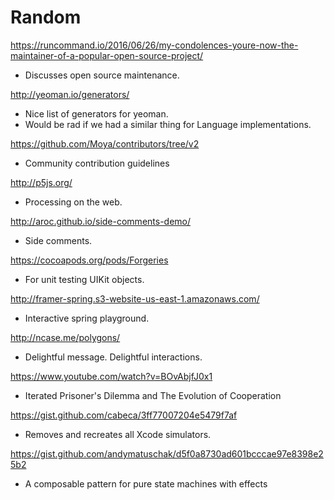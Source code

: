 # Random

https://runcommand.io/2016/06/26/my-condolences-youre-now-the-maintainer-of-a-popular-open-source-project/

- Discusses open source maintenance.

http://yeoman.io/generators/

- Nice list of generators for yeoman.
- Would be rad if we had a similar thing for Language implementations.

https://github.com/Moya/contributors/tree/v2

- Community contribution guidelines

http://p5js.org/

- Processing on the web.

http://aroc.github.io/side-comments-demo/

- Side comments.

https://cocoapods.org/pods/Forgeries

- For unit testing UIKit objects.

http://framer-spring.s3-website-us-east-1.amazonaws.com/

- Interactive spring playground.

http://ncase.me/polygons/

- Delightful message. Delightful interactions.

https://www.youtube.com/watch?v=BOvAbjfJ0x1

- Iterated Prisoner's Dilemma and The Evolution of Cooperation

https://gist.github.com/cabeca/3ff77007204e5479f7af

- Removes and recreates all Xcode simulators.

https://gist.github.com/andymatuschak/d5f0a8730ad601bcccae97e8398e25b2

- A composable pattern for pure state machines with effects

